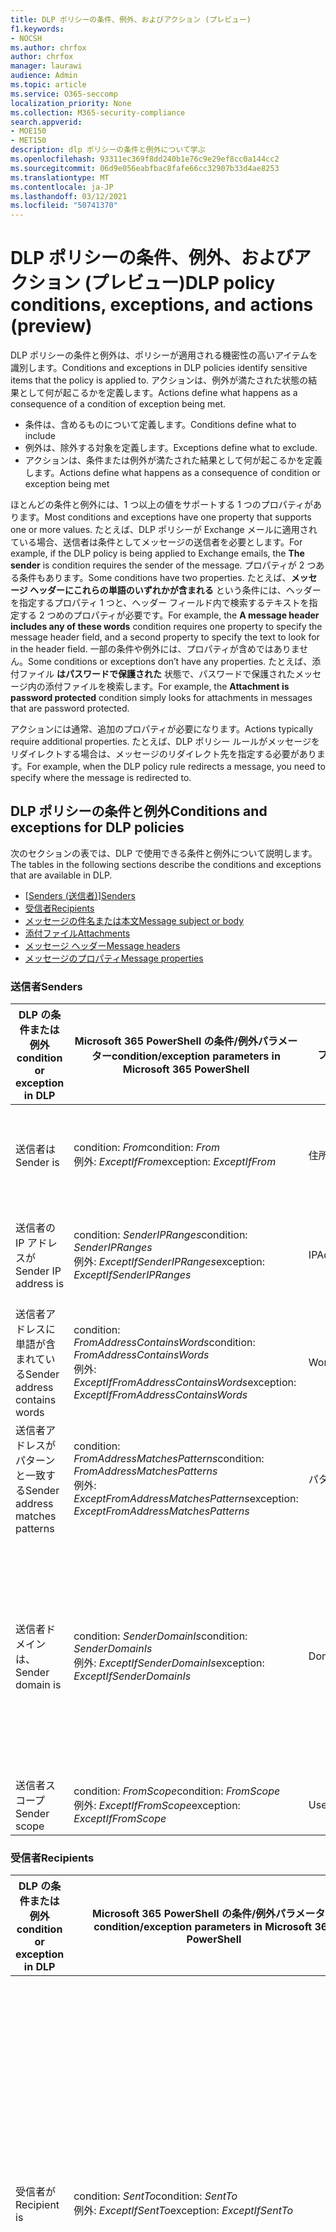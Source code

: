 ```yaml
---
title: DLP ポリシーの条件、例外、およびアクション (プレビュー)
f1.keywords:
- NOCSH
ms.author: chrfox
author: chrfox
manager: laurawi
audience: Admin
ms.topic: article
ms.service: O365-seccomp
localization_priority: None
ms.collection: M365-security-compliance
search.appverid:
- MOE150
- MET150
description: dlp ポリシーの条件と例外について学ぶ
ms.openlocfilehash: 93311ec369f8dd240b1e76c9e29ef8cc0a144cc2
ms.sourcegitcommit: 06d9e056eabfbac8fafe66cc32907b33d4ae8253
ms.translationtype: MT
ms.contentlocale: ja-JP
ms.lasthandoff: 03/12/2021
ms.locfileid: "50741370"
---
```

# <a name="dlp-policy-conditions-exceptions-and-actions-preview"></a><span data-ttu-id="e885a-103">DLP ポリシーの条件、例外、およびアクション (プレビュー)</span><span class="sxs-lookup"><span data-stu-id="e885a-103">DLP policy conditions, exceptions, and actions (preview)</span></span>

<span data-ttu-id="e885a-104">DLP ポリシーの条件と例外は、ポリシーが適用される機密性の高いアイテムを識別します。</span><span class="sxs-lookup"><span data-stu-id="e885a-104">Conditions and exceptions in DLP policies identify sensitive items that the policy is applied to.</span></span> <span data-ttu-id="e885a-105">アクションは、例外が満たされた状態の結果として何が起こるかを定義します。</span><span class="sxs-lookup"><span data-stu-id="e885a-105">Actions define what happens as a consequence of a condition of exception being met.</span></span>

- <span data-ttu-id="e885a-106">条件は、含めるものについて定義します。</span><span class="sxs-lookup"><span data-stu-id="e885a-106">Conditions define what to include</span></span>
- <span data-ttu-id="e885a-107">例外は、除外する対象を定義します。</span><span class="sxs-lookup"><span data-stu-id="e885a-107">Exceptions define what to exclude.</span></span>
- <span data-ttu-id="e885a-108">アクションは、条件または例外が満たされた結果として何が起こるかを定義します。</span><span class="sxs-lookup"><span data-stu-id="e885a-108">Actions define what happens as a consequence of condition or exception being met</span></span>
 
<span data-ttu-id="e885a-109">ほとんどの条件と例外には、1 つ以上の値をサポートする 1 つのプロパティがあります。</span><span class="sxs-lookup"><span data-stu-id="e885a-109">Most conditions and exceptions have one property that supports one or more values.</span></span> <span data-ttu-id="e885a-110">たとえば、DLP ポリシーが Exchange メールに適用されている場合、送信者は条件としてメッセージの送信者を必要とします。</span><span class="sxs-lookup"><span data-stu-id="e885a-110">For example, if the DLP policy is being applied to Exchange emails, the **The sender** is condition requires the sender of the message.</span></span> <span data-ttu-id="e885a-111">プロパティが 2 つある条件もあります。</span><span class="sxs-lookup"><span data-stu-id="e885a-111">Some conditions have two properties.</span></span> <span data-ttu-id="e885a-112">たとえば、**メッセージ ヘッダーにこれらの単語のいずれかが含まれる** という条件には、ヘッダーを指定するプロパティ 1 つと、ヘッダー フィールド内で検索するテキストを指定する 2 つめのプロパティが必要です。</span><span class="sxs-lookup"><span data-stu-id="e885a-112">For example, the **A message header includes any of these words** condition requires one property to specify the message header field, and a second property to specify the text to look for in the header field.</span></span> <span data-ttu-id="e885a-113">一部の条件や例外には、プロパティが含めではありません。</span><span class="sxs-lookup"><span data-stu-id="e885a-113">Some conditions or exceptions don’t have any properties.</span></span> <span data-ttu-id="e885a-114">たとえば、添付ファイル **はパスワードで保護された** 状態で、パスワードで保護されたメッセージ内の添付ファイルを検索します。</span><span class="sxs-lookup"><span data-stu-id="e885a-114">For example, the **Attachment is password protected** condition simply looks for attachments in messages that are password protected.</span></span>

<span data-ttu-id="e885a-115">アクションには通常、追加のプロパティが必要になります。</span><span class="sxs-lookup"><span data-stu-id="e885a-115">Actions typically require additional properties.</span></span> <span data-ttu-id="e885a-116">たとえば、DLP ポリシー ルールがメッセージをリダイレクトする場合は、メッセージのリダイレクト先を指定する必要があります。</span><span class="sxs-lookup"><span data-stu-id="e885a-116">For example, when the DLP policy rule redirects a message, you need to specify where the message is redirected to.</span></span> 
<!-- Some actions have multiple properties that are available or required. For example, when the rule adds a header field to the message header, you need to specify both the name and value of the header. When the rule adds a disclaimer to messages, you need to specify the disclaimer text, but you can also specify where to insert the text, or what to do if the disclaimer can't be added to the message. Typically, you can configure multiple actions in a rule, but some actions are exclusive. For example, one rule can't reject and redirect the same message.-->

## <a name="conditions-and-exceptions-for-dlp-policies"></a><span data-ttu-id="e885a-117">DLP ポリシーの条件と例外</span><span class="sxs-lookup"><span data-stu-id="e885a-117">Conditions and exceptions for DLP policies</span></span>

<span data-ttu-id="e885a-118">次のセクションの表では、DLP で使用できる条件と例外について説明します。</span><span class="sxs-lookup"><span data-stu-id="e885a-118">The tables in the following sections describe the conditions and exceptions that are available in DLP.</span></span>

- <span data-ttu-id="e885a-119">[[Senders (送信者)](#senders)]</span><span class="sxs-lookup"><span data-stu-id="e885a-119">[Senders](#senders)</span></span>
- [<span data-ttu-id="e885a-120">受信者</span><span class="sxs-lookup"><span data-stu-id="e885a-120">Recipients</span></span>](#recipients)
- [<span data-ttu-id="e885a-121">メッセージの件名または本文</span><span class="sxs-lookup"><span data-stu-id="e885a-121">Message subject or body</span></span>](#message-subject-or-body)
- [<span data-ttu-id="e885a-122">添付ファイル</span><span class="sxs-lookup"><span data-stu-id="e885a-122">Attachments</span></span>](#attachments)
- [<span data-ttu-id="e885a-123">メッセージ ヘッダー</span><span class="sxs-lookup"><span data-stu-id="e885a-123">Message headers</span></span>](#message-headers)
- [<span data-ttu-id="e885a-124">メッセージのプロパティ</span><span class="sxs-lookup"><span data-stu-id="e885a-124">Message properties</span></span>](#message-properties)

### <a name="senders"></a><span data-ttu-id="e885a-125">送信者</span><span class="sxs-lookup"><span data-stu-id="e885a-125">Senders</span></span>


|<span data-ttu-id="e885a-126">**DLP の条件または例外**</span><span class="sxs-lookup"><span data-stu-id="e885a-126">**condition or exception in DLP**</span></span>  |<span data-ttu-id="e885a-127">**Microsoft 365 PowerShell の条件/例外パラメーター**</span><span class="sxs-lookup"><span data-stu-id="e885a-127">**condition/exception parameters in Microsoft 365 PowerShell**</span></span> |<span data-ttu-id="e885a-128">**プロパティの種類**</span><span class="sxs-lookup"><span data-stu-id="e885a-128">**property type**</span></span>  |<span data-ttu-id="e885a-129">**説明**</span><span class="sxs-lookup"><span data-stu-id="e885a-129">**description**</span></span>|
|---------|---------|---------|---------|
|<span data-ttu-id="e885a-130">送信者は</span><span class="sxs-lookup"><span data-stu-id="e885a-130">Sender is</span></span> |<span data-ttu-id="e885a-131">condition: *From*</span><span class="sxs-lookup"><span data-stu-id="e885a-131">condition: *From*</span></span> <br/> <span data-ttu-id="e885a-132">例外: *ExceptIfFrom*</span><span class="sxs-lookup"><span data-stu-id="e885a-132">exception: *ExceptIfFrom*</span></span>      |<span data-ttu-id="e885a-133">住所</span><span class="sxs-lookup"><span data-stu-id="e885a-133">Addresses</span></span> |     <span data-ttu-id="e885a-134">指定したメールボックス、メール ユーザー、メール連絡先、または組織内の Microsoft 365 グループによって送信されるメッセージ。</span><span class="sxs-lookup"><span data-stu-id="e885a-134">Messages that are sent by the specified mailboxes, mail users, mail contacts, or Microsoft 365 groups in the organization.</span></span>|
|<span data-ttu-id="e885a-135">送信者の IP アドレスが</span><span class="sxs-lookup"><span data-stu-id="e885a-135">Sender IP address is</span></span>     |<span data-ttu-id="e885a-136">condition: *SenderIPRanges*</span><span class="sxs-lookup"><span data-stu-id="e885a-136">condition: *SenderIPRanges*</span></span><br/> <span data-ttu-id="e885a-137">例外: *ExceptIfSenderIPRanges*</span><span class="sxs-lookup"><span data-stu-id="e885a-137">exception: *ExceptIfSenderIPRanges*</span></span>         |  <span data-ttu-id="e885a-138">IPAddressRanges</span><span class="sxs-lookup"><span data-stu-id="e885a-138">IPAddressRanges</span></span>       | <span data-ttu-id="e885a-139">送信者の IP アドレスが、指定した IP アドレスと一致するか、指定した IP アドレスの範囲内にあるメッセージです。</span><span class="sxs-lookup"><span data-stu-id="e885a-139">Messages where the sender's IP address matches the specified IP address, or falls within the specified IP address range.</span></span>       |
|<span data-ttu-id="e885a-140">送信者アドレスに単語が含まれている</span><span class="sxs-lookup"><span data-stu-id="e885a-140">Sender address contains words</span></span>   | <span data-ttu-id="e885a-141">condition: *FromAddressContainsWords*</span><span class="sxs-lookup"><span data-stu-id="e885a-141">condition: *FromAddressContainsWords*</span></span> <br/> <span data-ttu-id="e885a-142">例外: *ExceptIfFromAddressContainsWords*</span><span class="sxs-lookup"><span data-stu-id="e885a-142">exception: *ExceptIfFromAddressContainsWords*</span></span>        |   <span data-ttu-id="e885a-143">Words</span><span class="sxs-lookup"><span data-stu-id="e885a-143">Words</span></span>      |   <span data-ttu-id="e885a-144">送信者のメール アドレスに指定の単語が含まれているメッセージです。</span><span class="sxs-lookup"><span data-stu-id="e885a-144">Messages that contain the specified words in the sender's email address.</span></span>|
| <span data-ttu-id="e885a-145">送信者アドレスがパターンと一致する</span><span class="sxs-lookup"><span data-stu-id="e885a-145">Sender address matches patterns</span></span>    | <span data-ttu-id="e885a-146">condition: *FromAddressMatchesPatterns*</span><span class="sxs-lookup"><span data-stu-id="e885a-146">condition: *FromAddressMatchesPatterns*</span></span> <br/> <span data-ttu-id="e885a-147">例外: *ExceptFromAddressMatchesPatterns*</span><span class="sxs-lookup"><span data-stu-id="e885a-147">exception: *ExceptFromAddressMatchesPatterns*</span></span>       |      <span data-ttu-id="e885a-148">パターン</span><span class="sxs-lookup"><span data-stu-id="e885a-148">Patterns</span></span>   |  <span data-ttu-id="e885a-149">送信者のメール アドレスに、特定の正規表現と一致するテキスト パターンが含まれているメッセージです。</span><span class="sxs-lookup"><span data-stu-id="e885a-149">Messages where the sender's email address contains text patterns that match the specified regular expressions.</span></span>  |
|<span data-ttu-id="e885a-150">送信者ドメインは、</span><span class="sxs-lookup"><span data-stu-id="e885a-150">Sender domain is</span></span>  |  <span data-ttu-id="e885a-151">condition: *SenderDomainIs*</span><span class="sxs-lookup"><span data-stu-id="e885a-151">condition: *SenderDomainIs*</span></span> <br/> <span data-ttu-id="e885a-152">例外: *ExceptIfSenderDomainIs*</span><span class="sxs-lookup"><span data-stu-id="e885a-152">exception: *ExceptIfSenderDomainIs*</span></span>       |<span data-ttu-id="e885a-153">DomainName</span><span class="sxs-lookup"><span data-stu-id="e885a-153">DomainName</span></span>         |     <span data-ttu-id="e885a-154">送信者のメール アドレスのドメインが指定された値と一致するメッセージです。</span><span class="sxs-lookup"><span data-stu-id="e885a-154">Messages where the domain of the sender's email address matches the specified value.</span></span> <span data-ttu-id="e885a-155">指定したドメイン (ドメインのサブドメインなど) を含む送信者ドメインを検索する必要がある場合は、送信者アドレス一致 \**(\*\*\*FromAddressMatchesPatterns*) 条件を使用し、次の構文を使用してドメインを指定します。 \. \.</span><span class="sxs-lookup"><span data-stu-id="e885a-155">If you need to find sender domains that *contain* the specified domain (for example, any subdomain of a domain), use **The sender address matches**(*FromAddressMatchesPatterns*) condition and specify the domain by using the syntax: '\.domain\.com$'.</span></span>    |
|<span data-ttu-id="e885a-156">送信者スコープ</span><span class="sxs-lookup"><span data-stu-id="e885a-156">Sender scope</span></span>    | <span data-ttu-id="e885a-157">condition: *FromScope*</span><span class="sxs-lookup"><span data-stu-id="e885a-157">condition: *FromScope*</span></span> <br/> <span data-ttu-id="e885a-158">例外: *ExceptIfFromScope*</span><span class="sxs-lookup"><span data-stu-id="e885a-158">exception: *ExceptIfFromScope*</span></span>    | <span data-ttu-id="e885a-159">UserScopeFrom</span><span class="sxs-lookup"><span data-stu-id="e885a-159">UserScopeFrom</span></span>    |    <span data-ttu-id="e885a-160">内部または外部の送信者によって送信されるメッセージ。</span><span class="sxs-lookup"><span data-stu-id="e885a-160">Messages that are sent by either internal or external senders.</span></span>    |

### <a name="recipients"></a><span data-ttu-id="e885a-161">受信者</span><span class="sxs-lookup"><span data-stu-id="e885a-161">Recipients</span></span>

|<span data-ttu-id="e885a-162">**DLP の条件または例外**</span><span class="sxs-lookup"><span data-stu-id="e885a-162">**condition or exception in DLP**</span></span>| <span data-ttu-id="e885a-163">**Microsoft 365 PowerShell の条件/例外パラメーター**</span><span class="sxs-lookup"><span data-stu-id="e885a-163">**condition/exception parameters in Microsoft 365 PowerShell**</span></span> |    <span data-ttu-id="e885a-164">**プロパティの種類**</span><span class="sxs-lookup"><span data-stu-id="e885a-164">**property type**</span></span> | <span data-ttu-id="e885a-165">**説明**</span><span class="sxs-lookup"><span data-stu-id="e885a-165">**description**</span></span>|
|---------|---------|---------|---------|
|<span data-ttu-id="e885a-166">受信者が</span><span class="sxs-lookup"><span data-stu-id="e885a-166">Recipient is</span></span>|  <span data-ttu-id="e885a-167">condition: *SentTo*</span><span class="sxs-lookup"><span data-stu-id="e885a-167">condition: *SentTo*</span></span> <br/> <span data-ttu-id="e885a-168">例外: *ExceptIfSentTo*</span><span class="sxs-lookup"><span data-stu-id="e885a-168">exception: *ExceptIfSentTo*</span></span> | <span data-ttu-id="e885a-169">住所</span><span class="sxs-lookup"><span data-stu-id="e885a-169">Addresses</span></span> | <span data-ttu-id="e885a-170">受信者の 1 人が組織内の指定されたメールボックス、メール ユーザー、メール連絡先であるメッセージです。</span><span class="sxs-lookup"><span data-stu-id="e885a-170">Messages where one of the recipients is the specified mailbox, mail user, or mail contact in the organization.</span></span> <span data-ttu-id="e885a-171">受信者はメッセージの **To**、**Cc**、**Bcc** のフィールドにいることが可能です。</span><span class="sxs-lookup"><span data-stu-id="e885a-171">The recipients can be in the **To**, **Cc**, or **Bcc** fields of the message.</span></span>|
|<span data-ttu-id="e885a-172">受信者ドメインが</span><span class="sxs-lookup"><span data-stu-id="e885a-172">Recipient domain is</span></span>|   <span data-ttu-id="e885a-173">condition: *RecipientDomainIs*</span><span class="sxs-lookup"><span data-stu-id="e885a-173">condition: *RecipientDomainIs*</span></span> <br/> <span data-ttu-id="e885a-174">例外: *ExceptIfRecipientDomainIs*</span><span class="sxs-lookup"><span data-stu-id="e885a-174">exception: *ExceptIfRecipientDomainIs*</span></span> |   <span data-ttu-id="e885a-175">DomainName</span><span class="sxs-lookup"><span data-stu-id="e885a-175">DomainName</span></span> |    <span data-ttu-id="e885a-176">送信者のメール アドレスのドメインが指定された値と一致するメッセージです。</span><span class="sxs-lookup"><span data-stu-id="e885a-176">Messages where the domain of the sender's email address matches the specified value.</span></span>|
|<span data-ttu-id="e885a-177">受信者のアドレスに単語が含まれている</span><span class="sxs-lookup"><span data-stu-id="e885a-177">Recipient address contains words</span></span>|  <span data-ttu-id="e885a-178">condition: *AnyOfRecipientAddressContainsWords*</span><span class="sxs-lookup"><span data-stu-id="e885a-178">condition: *AnyOfRecipientAddressContainsWords*</span></span> <br/> <span data-ttu-id="e885a-179">例外: *ExceptIfAnyOfRecipientAddressContainsWords*</span><span class="sxs-lookup"><span data-stu-id="e885a-179">exception: *ExceptIfAnyOfRecipientAddressContainsWords*</span></span>|  <span data-ttu-id="e885a-180">Words</span><span class="sxs-lookup"><span data-stu-id="e885a-180">Words</span></span>|  <span data-ttu-id="e885a-181">受信者のメール アドレスに指定の単語が含まれているメッセージです。</span><span class="sxs-lookup"><span data-stu-id="e885a-181">Messages that contain the specified words in the recipient's email address.</span></span> <br/><span data-ttu-id="e885a-p106">**注**: この条件が、受信プロキシ アドレスに送信されるメッセージについて考慮していない点に注意してください。受信者のプライマリ メール アドレスに送信されるメッセージのみを照合します。</span><span class="sxs-lookup"><span data-stu-id="e885a-p106">**Note**: This condition doesn't consider messages that are sent to recipient proxy addresses. It only matches messages that are sent to the recipient's primary email address.</span></span>|
|<span data-ttu-id="e885a-184">受信者アドレスがパターンと一致する</span><span class="sxs-lookup"><span data-stu-id="e885a-184">Recipient address matches patterns</span></span>| <span data-ttu-id="e885a-185">condition: *AnyOfRecipientAddressMatchesPatterns*</span><span class="sxs-lookup"><span data-stu-id="e885a-185">condition: *AnyOfRecipientAddressMatchesPatterns*</span></span> <br/> <span data-ttu-id="e885a-186">例外: *ExceptIfAnyOfRecipientAddressMatchesPatterns*</span><span class="sxs-lookup"><span data-stu-id="e885a-186">exception: *ExceptIfAnyOfRecipientAddressMatchesPatterns*</span></span>| <span data-ttu-id="e885a-187">パターン</span><span class="sxs-lookup"><span data-stu-id="e885a-187">Patterns</span></span>    |<span data-ttu-id="e885a-188">受信者のメール アドレスに、特定の正規表現と一致するテキスト パターンが含まれているメッセージです。</span><span class="sxs-lookup"><span data-stu-id="e885a-188">Messages where a recipient's email address contains text patterns that match the specified regular expressions.</span></span> <br/> <span data-ttu-id="e885a-p107">**注**: この条件が、受信プロキシ アドレスに送信されるメッセージについて考慮していない点に注意してください。受信者のプライマリ メール アドレスに送信されるメッセージのみを照合します。</span><span class="sxs-lookup"><span data-stu-id="e885a-p107">**Note**: This condition doesn't consider messages that are sent to recipient proxy addresses. It only matches messages that are sent to the recipient's primary email address.</span></span>|
|<span data-ttu-id="e885a-191">のメンバーに送信されます。</span><span class="sxs-lookup"><span data-stu-id="e885a-191">Sent to member of</span></span>| <span data-ttu-id="e885a-192">condition: *SentToMemberOf*</span><span class="sxs-lookup"><span data-stu-id="e885a-192">condition: *SentToMemberOf*</span></span> <br/> <span data-ttu-id="e885a-193">例外: *ExceptIfSentToMemberOf*</span><span class="sxs-lookup"><span data-stu-id="e885a-193">exception: *ExceptIfSentToMemberOf*</span></span>|  <span data-ttu-id="e885a-194">住所</span><span class="sxs-lookup"><span data-stu-id="e885a-194">Addresses</span></span>|  <span data-ttu-id="e885a-195">指定した配布グループ、メールが有効なセキュリティ グループ、または Microsoft 365 グループのメンバーである受信者を含むメッセージ。</span><span class="sxs-lookup"><span data-stu-id="e885a-195">Messages that contain recipients who are members of the specified distribution group, mail-enabled security group, or Microsoft 365 group.</span></span> <span data-ttu-id="e885a-196">グループはメッセージの **To**、**Cc**、または **Bcc** フィールドにあることが可能です。</span><span class="sxs-lookup"><span data-stu-id="e885a-196">The group can be in the **To**, **Cc**, or **Bcc** fields of the message.</span></span>|

### <a name="message-subject-or-body"></a><span data-ttu-id="e885a-197">メッセージの件名または本文</span><span class="sxs-lookup"><span data-stu-id="e885a-197">Message subject or body</span></span>

|<span data-ttu-id="e885a-198">**DLP の条件または例外**</span><span class="sxs-lookup"><span data-stu-id="e885a-198">**condition or exception in DLP**</span></span> | <span data-ttu-id="e885a-199">**Microsoft 365 PowerShell の条件/例外パラメーター**</span><span class="sxs-lookup"><span data-stu-id="e885a-199">**condition/exception parameters in Microsoft 365 PowerShell**</span></span> |<span data-ttu-id="e885a-200">**プロパティの種類**</span><span class="sxs-lookup"><span data-stu-id="e885a-200">**property type**</span></span>| <span data-ttu-id="e885a-201">**説明**</span><span class="sxs-lookup"><span data-stu-id="e885a-201">**description**</span></span>|
|---------|---------|---------|---------|
|<span data-ttu-id="e885a-202">件名には、単語または語句が含まれている</span><span class="sxs-lookup"><span data-stu-id="e885a-202">Subject contains words or phrases</span></span>| <span data-ttu-id="e885a-203">condition: *SubjectContainsWords*</span><span class="sxs-lookup"><span data-stu-id="e885a-203">condition: *SubjectContainsWords*</span></span> <br/> <span data-ttu-id="e885a-204">例外: *ExceptIf SubjectContainsWords*</span><span class="sxs-lookup"><span data-stu-id="e885a-204">exception: *ExceptIf SubjectContainsWords*</span></span>| <span data-ttu-id="e885a-205">Words</span><span class="sxs-lookup"><span data-stu-id="e885a-205">Words</span></span>   |<span data-ttu-id="e885a-206">Subject フィールドに特定の単語を持つメッセージです。</span><span class="sxs-lookup"><span data-stu-id="e885a-206">Messages that have the specified words in the Subject field.</span></span>|
|<span data-ttu-id="e885a-207">件名がパターンと一致する</span><span class="sxs-lookup"><span data-stu-id="e885a-207">Subject matches patterns</span></span>|<span data-ttu-id="e885a-208">condition: *SubjectMatchesPatterns*</span><span class="sxs-lookup"><span data-stu-id="e885a-208">condition: *SubjectMatchesPatterns*</span></span> <br/> <span data-ttu-id="e885a-209">例外: *ExceptIf SubjectMatchesPatterns*</span><span class="sxs-lookup"><span data-stu-id="e885a-209">exception: *ExceptIf SubjectMatchesPatterns*</span></span>|<span data-ttu-id="e885a-210">パターン</span><span class="sxs-lookup"><span data-stu-id="e885a-210">Patterns</span></span>   |<span data-ttu-id="e885a-211">Subject フィールドに、指定された正規表現に一致するテキスト パターンが含まれるメッセージ。</span><span class="sxs-lookup"><span data-stu-id="e885a-211">Messages where the Subject field contain text patterns that match the specified regular expressions.</span></span>|
|<span data-ttu-id="e885a-212">コンテンツが含まれている</span><span class="sxs-lookup"><span data-stu-id="e885a-212">Content contains</span></span>|  <span data-ttu-id="e885a-213">condition: *ContentContainsSensitiveInformation*</span><span class="sxs-lookup"><span data-stu-id="e885a-213">condition: *ContentContainsSensitiveInformation*</span></span> <br/> <span data-ttu-id="e885a-214">例外 *ExceptIfContentContainsSensitiveInformation*</span><span class="sxs-lookup"><span data-stu-id="e885a-214">exception *ExceptIfContentContainsSensitiveInformation*</span></span>| <span data-ttu-id="e885a-215">SensitiveInformationTypes</span><span class="sxs-lookup"><span data-stu-id="e885a-215">SensitiveInformationTypes</span></span>|  <span data-ttu-id="e885a-216">データ損失防止 (DLP) ポリシーで定義された機密情報を含むメッセージまたはドキュメント。</span><span class="sxs-lookup"><span data-stu-id="e885a-216">Messages or documents that contain sensitive information as defined by data loss prevention (DLP) policies.</span></span>|
| <span data-ttu-id="e885a-217">件名または本文の一致パターン</span><span class="sxs-lookup"><span data-stu-id="e885a-217">Subject or Body matches pattern</span></span>    | <span data-ttu-id="e885a-218">condition: *SubjectOrBodyMatchesPatterns*</span><span class="sxs-lookup"><span data-stu-id="e885a-218">condition: *SubjectOrBodyMatchesPatterns*</span></span> <br/> <span data-ttu-id="e885a-219">例外: *ExceptIfSubjectOrBodyMatchesPatterns*</span><span class="sxs-lookup"><span data-stu-id="e885a-219">exception: *ExceptIfSubjectOrBodyMatchesPatterns*</span></span>    | <span data-ttu-id="e885a-220">パターン</span><span class="sxs-lookup"><span data-stu-id="e885a-220">Patterns</span></span>    | <span data-ttu-id="e885a-221">件名フィールドまたはメッセージ本文に、指定した正規表現に一致するテキスト パターンが含まれるメッセージ。</span><span class="sxs-lookup"><span data-stu-id="e885a-221">Messages where the subject field or message body contains text patterns that match the specified regular expressions.</span></span>    |
| <span data-ttu-id="e885a-222">件名または本文に単語が含まれている</span><span class="sxs-lookup"><span data-stu-id="e885a-222">Subject or Body contains words</span></span>    | <span data-ttu-id="e885a-223">condition: *SubjectOrBodyContainsWords*</span><span class="sxs-lookup"><span data-stu-id="e885a-223">condition: *SubjectOrBodyContainsWords*</span></span> <br/> <span data-ttu-id="e885a-224">例外: *ExceptIfSubjectOrBodyContainsWords*</span><span class="sxs-lookup"><span data-stu-id="e885a-224">exception: *ExceptIfSubjectOrBodyContainsWords*</span></span>    | <span data-ttu-id="e885a-225">Words</span><span class="sxs-lookup"><span data-stu-id="e885a-225">Words</span></span>    | <span data-ttu-id="e885a-226">件名フィールドまたはメッセージ本文に指定された単語があるメッセージ</span><span class="sxs-lookup"><span data-stu-id="e885a-226">Messages that have the specified words in the subject field or message body</span></span>    |


### <a name="attachments"></a><span data-ttu-id="e885a-227">Attachments</span><span class="sxs-lookup"><span data-stu-id="e885a-227">Attachments</span></span>

|<span data-ttu-id="e885a-228">**DLP の条件または例外**</span><span class="sxs-lookup"><span data-stu-id="e885a-228">**condition or exception in DLP**</span></span>| <span data-ttu-id="e885a-229">**Microsoft 365 PowerShell の条件/例外パラメーター**</span><span class="sxs-lookup"><span data-stu-id="e885a-229">**condition/exception parameters in Microsoft 365 PowerShell**</span></span>| <span data-ttu-id="e885a-230">**プロパティの種類**</span><span class="sxs-lookup"><span data-stu-id="e885a-230">**property type**</span></span>   |<span data-ttu-id="e885a-231">**説明**</span><span class="sxs-lookup"><span data-stu-id="e885a-231">**description**</span></span>|
|---------|---------|---------|---------|
|<span data-ttu-id="e885a-232">添付ファイルがパスワードで保護されている</span><span class="sxs-lookup"><span data-stu-id="e885a-232">Attachment is password protected</span></span>|<span data-ttu-id="e885a-233">condition: *DocumentIsPasswordProtected*</span><span class="sxs-lookup"><span data-stu-id="e885a-233">condition: *DocumentIsPasswordProtected*</span></span> <br/> <span data-ttu-id="e885a-234">例外: *ExceptIfDocumentIsPasswordProtected*</span><span class="sxs-lookup"><span data-stu-id="e885a-234">exception: *ExceptIfDocumentIsPasswordProtected*</span></span>|<span data-ttu-id="e885a-235">none</span><span class="sxs-lookup"><span data-stu-id="e885a-235">none</span></span>| <span data-ttu-id="e885a-236">添付ファイルがパスワードで保護された (ゆえにスキャンすることができない) メッセージです。</span><span class="sxs-lookup"><span data-stu-id="e885a-236">Messages where an attachment is password protected (and therefore can't be scanned).</span></span> <span data-ttu-id="e885a-237">パスワードの検出は、Office.zip ファイル、および .7z ファイルでのみ機能します。</span><span class="sxs-lookup"><span data-stu-id="e885a-237">Password detection only works for Office documents, .zip files, and .7z files.</span></span>|
|<span data-ttu-id="e885a-238">添付ファイルのファイル拡張子は、</span><span class="sxs-lookup"><span data-stu-id="e885a-238">Attachment’s file extension is</span></span>|<span data-ttu-id="e885a-239">condition: *ContentExtensionMatchesWords*</span><span class="sxs-lookup"><span data-stu-id="e885a-239">condition: *ContentExtensionMatchesWords*</span></span> <br/> <span data-ttu-id="e885a-240">例外: *ExceptIfContentExtensionMatchesWords*</span><span class="sxs-lookup"><span data-stu-id="e885a-240">exception: *ExceptIfContentExtensionMatchesWords*</span></span>|  <span data-ttu-id="e885a-241">Words</span><span class="sxs-lookup"><span data-stu-id="e885a-241">Words</span></span>   |<span data-ttu-id="e885a-242">添付ファイルの拡張子が、以下の指定の単語と一致するメッセージです。</span><span class="sxs-lookup"><span data-stu-id="e885a-242">Messages where an attachment's file extension matches any of the specified words.</span></span>|
|<span data-ttu-id="e885a-243">メール添付ファイルのコンテンツをスキャンできない</span><span class="sxs-lookup"><span data-stu-id="e885a-243">Any email attachment’s content could not be scanned</span></span>|<span data-ttu-id="e885a-244">condition: *DocumentIsUnsupported*</span><span class="sxs-lookup"><span data-stu-id="e885a-244">condition: *DocumentIsUnsupported*</span></span> <br/><span data-ttu-id="e885a-245">例外: *ExceptIf DocumentIsUnsupported*</span><span class="sxs-lookup"><span data-stu-id="e885a-245">exception: *ExceptIf DocumentIsUnsupported*</span></span>|   <span data-ttu-id="e885a-246">該当なし</span><span class="sxs-lookup"><span data-stu-id="e885a-246">n/a</span></span>|    <span data-ttu-id="e885a-247">Exchange Online で添付ファイルがネイティブに認識されないメッセージ。</span><span class="sxs-lookup"><span data-stu-id="e885a-247">Messages where an attachment isn't natively recognized by Exchange Online.</span></span>|
|<span data-ttu-id="e885a-248">メール添付ファイルのコンテンツがスキャンを完了しなかった</span><span class="sxs-lookup"><span data-stu-id="e885a-248">Any email attachment’s content didn’t complete scanning</span></span>|   <span data-ttu-id="e885a-249">condition: *ProcessingLimitExceeded*</span><span class="sxs-lookup"><span data-stu-id="e885a-249">condition: *ProcessingLimitExceeded*</span></span> <br/> <span data-ttu-id="e885a-250">例外: *ExceptIfProcessingLimitExceeded*</span><span class="sxs-lookup"><span data-stu-id="e885a-250">exception: *ExceptIfProcessingLimitExceeded*</span></span>|    <span data-ttu-id="e885a-251">該当なし</span><span class="sxs-lookup"><span data-stu-id="e885a-251">n/a</span></span> |<span data-ttu-id="e885a-p110">ルール エンジンが添付ファイルのスキャンを完了できなかったメッセージです。内容が完全にスキャンできなかったメッセージを認識し、処理するために協力して作用するルールを作成するために、この条件を使用できます。</span><span class="sxs-lookup"><span data-stu-id="e885a-p110">Messages where the rules engine couldn't complete the scanning of the attachments. You can use this condition to create rules that work together to identify and process messages where the content couldn't be fully scanned.</span></span>|
|<span data-ttu-id="e885a-254">ドキュメント名に単語が含まれている</span><span class="sxs-lookup"><span data-stu-id="e885a-254">Document name contains words</span></span>|<span data-ttu-id="e885a-255">condition: *DocumentNameMatchesWords*</span><span class="sxs-lookup"><span data-stu-id="e885a-255">condition: *DocumentNameMatchesWords*</span></span> <br/> <span data-ttu-id="e885a-256">例外: *ExceptIfDocumentNameMatchesWords*</span><span class="sxs-lookup"><span data-stu-id="e885a-256">exception: *ExceptIfDocumentNameMatchesWords*</span></span> |<span data-ttu-id="e885a-257">Words</span><span class="sxs-lookup"><span data-stu-id="e885a-257">Words</span></span>  |<span data-ttu-id="e885a-258">添付ファイルのファイル名が指定した単語と一致するメッセージ。</span><span class="sxs-lookup"><span data-stu-id="e885a-258">Messages where an attachment's file name matches any of the specified words.</span></span>|
|<span data-ttu-id="e885a-259">ドキュメント名がパターンと一致する</span><span class="sxs-lookup"><span data-stu-id="e885a-259">Document name matches patterns</span></span>|<span data-ttu-id="e885a-260">condition: *DocumentNameMatchesPatterns*</span><span class="sxs-lookup"><span data-stu-id="e885a-260">condition: *DocumentNameMatchesPatterns*</span></span> <br/> <span data-ttu-id="e885a-261">例外: *ExceptIfDocumentNameMatchesPatterns*</span><span class="sxs-lookup"><span data-stu-id="e885a-261">exception: *ExceptIfDocumentNameMatchesPatterns*</span></span>|    <span data-ttu-id="e885a-262">パターン</span><span class="sxs-lookup"><span data-stu-id="e885a-262">Patterns</span></span>    |<span data-ttu-id="e885a-263">添付ファイル名に特定の正規表現と一致するテキスト パターンが含まれているメッセージです。</span><span class="sxs-lookup"><span data-stu-id="e885a-263">Messages where an attachment's file name contains text patterns that match the specified regular expressions.</span></span>|
|<span data-ttu-id="e885a-264">文書のプロパティが</span><span class="sxs-lookup"><span data-stu-id="e885a-264">Document property is</span></span>|<span data-ttu-id="e885a-265">condition: *ContentPropertyContainsWords*</span><span class="sxs-lookup"><span data-stu-id="e885a-265">condition: *ContentPropertyContainsWords*</span></span> <br/> <span data-ttu-id="e885a-266">例外: *ExceptIfContentPropertyContainsWords*</span><span class="sxs-lookup"><span data-stu-id="e885a-266">exception: *ExceptIfContentPropertyContainsWords*</span></span> |<span data-ttu-id="e885a-267">Words</span><span class="sxs-lookup"><span data-stu-id="e885a-267">Words</span></span>| <span data-ttu-id="e885a-268">添付ファイルのファイル拡張子が指定された単語と一致するメッセージまたはドキュメント。</span><span class="sxs-lookup"><span data-stu-id="e885a-268">Messages or documents where an attachment's file extension matches any of the specified words.</span></span>|
|<span data-ttu-id="e885a-269">ドキュメント のサイズが等しいか、またはより大きい</span><span class="sxs-lookup"><span data-stu-id="e885a-269">Document size equals or is greater than</span></span>| <span data-ttu-id="e885a-270">condition: *DocumentSizeOver*</span><span class="sxs-lookup"><span data-stu-id="e885a-270">condition: *DocumentSizeOver*</span></span> <br/> <span data-ttu-id="e885a-271">例外: *ExceptIfDocumentSizeOver*</span><span class="sxs-lookup"><span data-stu-id="e885a-271">exception: *ExceptIfDocumentSizeOver*</span></span>|    <span data-ttu-id="e885a-272">Size</span><span class="sxs-lookup"><span data-stu-id="e885a-272">Size</span></span>    |<span data-ttu-id="e885a-273">任意の添付ファイルが指定値以上のメッセージです。</span><span class="sxs-lookup"><span data-stu-id="e885a-273">Messages where any attachment is greater than or equal to the specified value.</span></span>|

### <a name="message-headers"></a><span data-ttu-id="e885a-274">メッセージ  ヘッダー</span><span class="sxs-lookup"><span data-stu-id="e885a-274">Message Headers</span></span>

|<span data-ttu-id="e885a-275">**DLP の条件または例外**</span><span class="sxs-lookup"><span data-stu-id="e885a-275">**condition or exception in DLP**</span></span>| <span data-ttu-id="e885a-276">**Microsoft 365 PowerShell の条件/例外パラメーター**</span><span class="sxs-lookup"><span data-stu-id="e885a-276">**condition/exception parameters in Microsoft 365 PowerShell**</span></span>| <span data-ttu-id="e885a-277">**プロパティの種類**</span><span class="sxs-lookup"><span data-stu-id="e885a-277">**property type**</span></span>|  <span data-ttu-id="e885a-278">**説明**</span><span class="sxs-lookup"><span data-stu-id="e885a-278">**description**</span></span>|
|---------|---------|---------|---------|
|<span data-ttu-id="e885a-279">ヘッダーには、単語または語句が含まれています</span><span class="sxs-lookup"><span data-stu-id="e885a-279">Header contains words or phrases</span></span>|<span data-ttu-id="e885a-280">condition: *HeaderContainsWords*</span><span class="sxs-lookup"><span data-stu-id="e885a-280">condition: *HeaderContainsWords*</span></span> <br/> <span data-ttu-id="e885a-281">例外: *ExceptIfHeaderContainsWords*</span><span class="sxs-lookup"><span data-stu-id="e885a-281">exception: *ExceptIfHeaderContainsWords*</span></span>|  <span data-ttu-id="e885a-282">ハッシュ テーブル</span><span class="sxs-lookup"><span data-stu-id="e885a-282">Hash Table</span></span>  |<span data-ttu-id="e885a-283">指定したヘッダー フィールドを含むメッセージであり、そのヘッダー フィールドの値には指定した単語が含まれています。</span><span class="sxs-lookup"><span data-stu-id="e885a-283">Messages that contain the specified header field, and the value of that header field contains the specified words.</span></span>|
|<span data-ttu-id="e885a-284">ヘッダーがパターンと一致する</span><span class="sxs-lookup"><span data-stu-id="e885a-284">Header matches patterns</span></span>|   <span data-ttu-id="e885a-285">condition: *HeaderMatchesPatterns*</span><span class="sxs-lookup"><span data-stu-id="e885a-285">condition: *HeaderMatchesPatterns*</span></span> <br/> <span data-ttu-id="e885a-286">例外: *ExceptIfHeaderMatchesPatterns*</span><span class="sxs-lookup"><span data-stu-id="e885a-286">exception: *ExceptIfHeaderMatchesPatterns*</span></span>|    <span data-ttu-id="e885a-287">ハッシュ テーブル</span><span class="sxs-lookup"><span data-stu-id="e885a-287">Hash Table</span></span>  |<span data-ttu-id="e885a-288">指定したヘッダー フィールドを含むメッセージであり、そのヘッダー フィールドの値には指定した正規表現が含まれています。</span><span class="sxs-lookup"><span data-stu-id="e885a-288">Messages that contain the specified header field, and the value of that header field contains the specified regular expressions.</span></span>|

### <a name="message-properties"></a><span data-ttu-id="e885a-289">メッセージのプロパティ</span><span class="sxs-lookup"><span data-stu-id="e885a-289">Message properties</span></span>

|<span data-ttu-id="e885a-290">**DLP の条件または例外**</span><span class="sxs-lookup"><span data-stu-id="e885a-290">**condition or exception in DLP**</span></span>| <span data-ttu-id="e885a-291">**Microsoft 365 PowerShell の条件/例外パラメーター**</span><span class="sxs-lookup"><span data-stu-id="e885a-291">**condition/exception parameters in Microsoft 365 PowerShell**</span></span>| <span data-ttu-id="e885a-292">**プロパティの種類**</span><span class="sxs-lookup"><span data-stu-id="e885a-292">**property type**</span></span>   |<span data-ttu-id="e885a-293">**説明**</span><span class="sxs-lookup"><span data-stu-id="e885a-293">**description**</span></span>|
|---------|---------|---------|---------|
|<span data-ttu-id="e885a-294">メッセージサイズオーバー</span><span class="sxs-lookup"><span data-stu-id="e885a-294">Message size over</span></span>|<span data-ttu-id="e885a-295">condition: *MessageSizeOver*</span><span class="sxs-lookup"><span data-stu-id="e885a-295">condition: *MessageSizeOver*</span></span> <br/> <span data-ttu-id="e885a-296">例外: *ExceptIfMessageSizeOver*</span><span class="sxs-lookup"><span data-stu-id="e885a-296">exception: *ExceptIfMessageSizeOver*</span></span>| <span data-ttu-id="e885a-297">Size</span><span class="sxs-lookup"><span data-stu-id="e885a-297">Size</span></span>    |<span data-ttu-id="e885a-298">合計サイズ (メッセージ プラス添付ファイル) が指定値以上のメッセージです。</span><span class="sxs-lookup"><span data-stu-id="e885a-298">Messages where the total size (message plus attachments) is greater than or equal to the specified value.</span></span> <br/><span data-ttu-id="e885a-p111">**注**:メールボックスのメッセージ サイズの制限は、メール フロー ルールの前に評価されます。この条件を含むルールがメッセージを処理する前に、メールボックスに対して大きすぎるメッセージが拒否されます。</span><span class="sxs-lookup"><span data-stu-id="e885a-p111">**Note**: Message size limits on mailboxes are evaluated before mail flow rules. A message that's too large for a mailbox will be rejected before a rule with this condition is able to act on the message.</span></span>|
| <span data-ttu-id="e885a-301">重要度の高い</span><span class="sxs-lookup"><span data-stu-id="e885a-301">With importance</span></span>    | <span data-ttu-id="e885a-302">condition: *WithImportance*</span><span class="sxs-lookup"><span data-stu-id="e885a-302">condition: *WithImportance*</span></span> <br/> <span data-ttu-id="e885a-303">例外: *ExceptIfWithImportance*</span><span class="sxs-lookup"><span data-stu-id="e885a-303">exception: *ExceptIfWithImportance*</span></span>    | <span data-ttu-id="e885a-304">Importance</span><span class="sxs-lookup"><span data-stu-id="e885a-304">Importance</span></span>    | <span data-ttu-id="e885a-305">指定された重要度レベルでマークされたメッセージ。</span><span class="sxs-lookup"><span data-stu-id="e885a-305">Messages that are marked with the specified importance level.</span></span>    |
| <span data-ttu-id="e885a-306">コンテンツ文字セットに単語が含まれている</span><span class="sxs-lookup"><span data-stu-id="e885a-306">Content character set contains words</span></span>    | <span data-ttu-id="e885a-307">condition: *ContentCharacterSetContainsWords*</span><span class="sxs-lookup"><span data-stu-id="e885a-307">condition: *ContentCharacterSetContainsWords*</span></span> <br/> <span data-ttu-id="e885a-308">*ExceptIfContentCharacterSetContainsWords*</span><span class="sxs-lookup"><span data-stu-id="e885a-308">*ExceptIfContentCharacterSetContainsWords*</span></span>    | <span data-ttu-id="e885a-309">CharacterSets</span><span class="sxs-lookup"><span data-stu-id="e885a-309">CharacterSets</span></span>    | <span data-ttu-id="e885a-310">指定した文字セット名のいずれかを含むメッセージです。</span><span class="sxs-lookup"><span data-stu-id="e885a-310">Messages that have any of the specified character set names.</span></span>    |
| <span data-ttu-id="e885a-311">送信者の上書きを持つ</span><span class="sxs-lookup"><span data-stu-id="e885a-311">Has sender override</span></span>    | <span data-ttu-id="e885a-312">condition: *HasSenderOverride*</span><span class="sxs-lookup"><span data-stu-id="e885a-312">condition: *HasSenderOverride*</span></span> <br/> <span data-ttu-id="e885a-313">例外: *ExceptIfHasSenderOverride*</span><span class="sxs-lookup"><span data-stu-id="e885a-313">exception: *ExceptIfHasSenderOverride*</span></span>    | <span data-ttu-id="e885a-314">該当なし</span><span class="sxs-lookup"><span data-stu-id="e885a-314">n/a</span></span>    | <span data-ttu-id="e885a-315">送信者がデータ損失防止 (DLP) ポリシーを上書きすることを選択したメッセージです。</span><span class="sxs-lookup"><span data-stu-id="e885a-315">Messages where the sender has chosen to override a data loss prevention (DLP) policy.</span></span> <span data-ttu-id="e885a-316">DLP ポリシーの詳細については、「データ損失防止 [」を参照してください](https://docs.microsoft.com/microsoft-365/compliance/data-loss-prevention-policies)。</span><span class="sxs-lookup"><span data-stu-id="e885a-316">For more information about DLP policies see [Data loss prevention](https://docs.microsoft.com/microsoft-365/compliance/data-loss-prevention-policies).</span></span>   |
| <span data-ttu-id="e885a-317">メッセージの種類が一致する</span><span class="sxs-lookup"><span data-stu-id="e885a-317">Message type matches</span></span>    | <span data-ttu-id="e885a-318">condition: *MessageTypeMatches*</span><span class="sxs-lookup"><span data-stu-id="e885a-318">condition: *MessageTypeMatches*</span></span> <br/> <span data-ttu-id="e885a-319">例外: *ExceptIfMessageTypeMatches*</span><span class="sxs-lookup"><span data-stu-id="e885a-319">exception: *ExceptIfMessageTypeMatches*</span></span>    | <span data-ttu-id="e885a-320">MessageType</span><span class="sxs-lookup"><span data-stu-id="e885a-320">MessageType</span></span>    | <span data-ttu-id="e885a-321">指定の種類のメッセージです。</span><span class="sxs-lookup"><span data-stu-id="e885a-321">Messages of the specified type.</span></span>    |

## <a name="actions-for-dlp-policies"></a><span data-ttu-id="e885a-322">DLP ポリシーのアクション</span><span class="sxs-lookup"><span data-stu-id="e885a-322">Actions for DLP policies</span></span>

<span data-ttu-id="e885a-323">次の表に、DLP で使用できるアクションについて説明します。</span><span class="sxs-lookup"><span data-stu-id="e885a-323">This table describes the actions that are available in DLP.</span></span>


|<span data-ttu-id="e885a-324">**DLP のアクション**</span><span class="sxs-lookup"><span data-stu-id="e885a-324">**action in DLP**</span></span>|<span data-ttu-id="e885a-325">**Microsoft 365 PowerShell のアクション パラメーター**</span><span class="sxs-lookup"><span data-stu-id="e885a-325">**action parameters in Microsoft 365 PowerShell**</span></span>|<span data-ttu-id="e885a-326">**プロパティの種類**</span><span class="sxs-lookup"><span data-stu-id="e885a-326">**property type**</span></span>|<span data-ttu-id="e885a-327">**説明**</span><span class="sxs-lookup"><span data-stu-id="e885a-327">**description**</span></span>|
|---------|---------|---------|---------|
|<span data-ttu-id="e885a-328">ヘッダーの設定</span><span class="sxs-lookup"><span data-stu-id="e885a-328">Set header</span></span>|<span data-ttu-id="e885a-329">SetHeader</span><span class="sxs-lookup"><span data-stu-id="e885a-329">SetHeader</span></span>|<span data-ttu-id="e885a-330">First プロパティ: *ヘッダー名*</span><span class="sxs-lookup"><span data-stu-id="e885a-330">First property: *Header Name*</span></span> </br> <span data-ttu-id="e885a-331">2 番目のプロパティ: *ヘッダー値*</span><span class="sxs-lookup"><span data-stu-id="e885a-331">Second property: *Header Value*</span></span>|<span data-ttu-id="e885a-332">SetHeader パラメーターは、メッセージ ヘッダーのヘッダー フィールドと値を追加または変更する DLP ルールのアクションを指定します。</span><span class="sxs-lookup"><span data-stu-id="e885a-332">The SetHeader parameter specifies an action for the DLP rule that adds or modifies a header field and value in the message header.</span></span> <span data-ttu-id="e885a-333">このパラメーターは、構文 "HeaderName:HeaderValue" を使用します。</span><span class="sxs-lookup"><span data-stu-id="e885a-333">This parameter uses the syntax "HeaderName:HeaderValue".</span></span> <span data-ttu-id="e885a-334">複数のヘッダー名と値のペアをコンマで区切って指定できます</span><span class="sxs-lookup"><span data-stu-id="e885a-334">You can specify multiple header name and value pairs separated by commas</span></span>|
|<span data-ttu-id="e885a-335">ヘッダーの削除</span><span class="sxs-lookup"><span data-stu-id="e885a-335">Remove header</span></span>| <span data-ttu-id="e885a-336">RemoveHeader</span><span class="sxs-lookup"><span data-stu-id="e885a-336">RemoveHeader</span></span>| <span data-ttu-id="e885a-337">最初のプロパティ: *MessageHeaderField*</span><span class="sxs-lookup"><span data-stu-id="e885a-337">First property: *MessageHeaderField*</span></span></br> <span data-ttu-id="e885a-338">2 番目のプロパティ: *String*</span><span class="sxs-lookup"><span data-stu-id="e885a-338">Second property: *String*</span></span>|  <span data-ttu-id="e885a-339">RemoveHeader パラメーターは、メッセージ ヘッダーからヘッダー フィールドを削除する DLP ルールのアクションを指定します。</span><span class="sxs-lookup"><span data-stu-id="e885a-339">The RemoveHeader parameter specifies an action for the DLP rule that removes a header field from the message header.</span></span> <span data-ttu-id="e885a-340">このパラメーターは、構文 "HeaderName" または "HeaderName:HeaderValue" を使用します。複数のヘッダー名またはヘッダー名と値のペアをコンマで区切って指定できます。</span><span class="sxs-lookup"><span data-stu-id="e885a-340">This parameter uses the syntax “HeaderName” or "HeaderName:HeaderValue".You can specify multiple header names or header name and value pairs separated by commas</span></span>|
|<span data-ttu-id="e885a-341">メッセージを特定のユーザーにリダイレクトする</span><span class="sxs-lookup"><span data-stu-id="e885a-341">Redirect the message to specific users</span></span>|<span data-ttu-id="e885a-342">*RedirectMessageTo*</span><span class="sxs-lookup"><span data-stu-id="e885a-342">*RedirectMessageTo*</span></span>|<span data-ttu-id="e885a-343">住所</span><span class="sxs-lookup"><span data-stu-id="e885a-343">Addresses</span></span>| <span data-ttu-id="e885a-p115">特定の受信者にメッセージをリダイレクトします。元の受信者にメッセージを配信せず、送信者や元の受信者に通知を送信しません。</span><span class="sxs-lookup"><span data-stu-id="e885a-p115">Redirects the message to the specified recipients. The message isn't delivered to the original recipients, and no notification is sent to the sender or the original recipients.</span></span>|
|<span data-ttu-id="e885a-346">承認のためにメッセージを送信者のマネージャーに転送する</span><span class="sxs-lookup"><span data-stu-id="e885a-346">Forward the message for approval to sender’s manager</span></span>| <span data-ttu-id="e885a-347">中</span><span class="sxs-lookup"><span data-stu-id="e885a-347">Moderate</span></span>|<span data-ttu-id="e885a-348">First プロパティ: *ModerateMessageByManager*</span><span class="sxs-lookup"><span data-stu-id="e885a-348">First property: *ModerateMessageByManager*</span></span></br> <span data-ttu-id="e885a-349">2 番目のプロパティ: *ブール型 (Boolean)*</span><span class="sxs-lookup"><span data-stu-id="e885a-349">Second property: *Boolean*</span></span>|<span data-ttu-id="e885a-350">Moderate パラメーターは、電子メール メッセージをモデレーターに送信する DLP ルールのアクションを指定します。</span><span class="sxs-lookup"><span data-stu-id="e885a-350">The Moderate parameter specifies an action for the DLP rule that sends the email message to a moderator.</span></span> <span data-ttu-id="e885a-351">このパラメーターでは、@{ModerateMessageByManager = \| <$true$false>。</span><span class="sxs-lookup"><span data-stu-id="e885a-351">This parameter uses the syntax: @{ModerateMessageByManager = <$true \| $false>;</span></span>|
|<span data-ttu-id="e885a-352">承認のメッセージを特定の承認者に転送する</span><span class="sxs-lookup"><span data-stu-id="e885a-352">Forward the message for approval to specific approvers</span></span>| <span data-ttu-id="e885a-353">中</span><span class="sxs-lookup"><span data-stu-id="e885a-353">Moderate</span></span>|<span data-ttu-id="e885a-354">First プロパティ: *ModerateMessageByUser*</span><span class="sxs-lookup"><span data-stu-id="e885a-354">First property: *ModerateMessageByUser*</span></span></br><span data-ttu-id="e885a-355">2 番目のプロパティ: *Addresses*</span><span class="sxs-lookup"><span data-stu-id="e885a-355">Second property: *Addresses*</span></span>|<span data-ttu-id="e885a-356">Moderate パラメーターは、電子メール メッセージをモデレーターに送信する DLP ルールのアクションを指定します。</span><span class="sxs-lookup"><span data-stu-id="e885a-356">The Moderate parameter specifies an action for the DLP rule that sends the email message to a moderator.</span></span> <span data-ttu-id="e885a-357">このパラメーターでは、@{ ModerateMessageByUser = @("emailaddress1","emailaddress2",..."emailaddressN")} という構文を使用します。</span><span class="sxs-lookup"><span data-stu-id="e885a-357">This parameter uses the syntax: @{ ModerateMessageByUser = @("emailaddress1","emailaddress2",..."emailaddressN")}</span></span>|
|<span data-ttu-id="e885a-358">受信者の追加</span><span class="sxs-lookup"><span data-stu-id="e885a-358">Add recipient</span></span>|<span data-ttu-id="e885a-359">AddRecipients</span><span class="sxs-lookup"><span data-stu-id="e885a-359">AddRecipients</span></span>|<span data-ttu-id="e885a-360">First プロパティ: *Field*</span><span class="sxs-lookup"><span data-stu-id="e885a-360">First property: *Field*</span></span></br><span data-ttu-id="e885a-361">2 番目のプロパティ: *Addresses*</span><span class="sxs-lookup"><span data-stu-id="e885a-361">Second property: *Addresses*</span></span>| <span data-ttu-id="e885a-362">メッセージの [宛先/Cc/Bcc] フィールドに 1 つ以上の受信者を追加します。</span><span class="sxs-lookup"><span data-stu-id="e885a-362">Adds one or more recipients to the To/Cc/Bcc field of the message.</span></span> <span data-ttu-id="e885a-363">このパラメーターでは、@{<AddToRecipients \| CopyTo \| BlindCopy> To = "emailaddress"} という構文を使用します。</span><span class="sxs-lookup"><span data-stu-id="e885a-363">This parameter uses the syntax: @{<AddToRecipients \| CopyTo \| BlindCopyTo> = "emailaddress"}</span></span>|
|<span data-ttu-id="e885a-364">送信者のマネージャーを受信者として追加する</span><span class="sxs-lookup"><span data-stu-id="e885a-364">Add the sender’s manager as recipient</span></span>|<span data-ttu-id="e885a-365">AddRecipients</span><span class="sxs-lookup"><span data-stu-id="e885a-365">AddRecipients</span></span> | <span data-ttu-id="e885a-366">First プロパティ: *AddedManagerAction*</span><span class="sxs-lookup"><span data-stu-id="e885a-366">First property: *AddedManagerAction*</span></span></br><span data-ttu-id="e885a-367">2 番目のプロパティ: *Field*</span><span class="sxs-lookup"><span data-stu-id="e885a-367">Second property: *Field*</span></span> | <span data-ttu-id="e885a-368">送信者の上司を指定の受信者タイプ ( To 、 Cc 、 Bcc ) としてメッセージに追加したり、送信者や受信者に通知することなくメッセージを送信者の上司にリダイレクトします。</span><span class="sxs-lookup"><span data-stu-id="e885a-368">Adds the sender's manager to the message as the specified recipient type ( To, Cc, Bcc ), or redirects the message to the sender's manager without notifying the sender or the recipient.</span></span> <span data-ttu-id="e885a-369">このアクションは、送信者の Manager 属性が Active Directory で定義されている場合のみ有効です。</span><span class="sxs-lookup"><span data-stu-id="e885a-369">This action only works if the sender's Manager attribute is defined in Active Directory.</span></span> <span data-ttu-id="e885a-370">このパラメーターは、@{AddManagerAsRecipientType = "<\| Cc \| Bcc>"} という構文を使用します。</span><span class="sxs-lookup"><span data-stu-id="e885a-370">This parameter uses the syntax: @{AddManagerAsRecipientType = "<To \| Cc \| Bcc>"}</span></span>|    
<span data-ttu-id="e885a-371">件名の先頭に付く</span><span class="sxs-lookup"><span data-stu-id="e885a-371">Prepend subject</span></span>    |<span data-ttu-id="e885a-372">PrependSubject</span><span class="sxs-lookup"><span data-stu-id="e885a-372">PrependSubject</span></span>    |<span data-ttu-id="e885a-373">String</span><span class="sxs-lookup"><span data-stu-id="e885a-373">String</span></span>    |<span data-ttu-id="e885a-374">メッセージの Subject フィールドの冒頭に指定のテキストを追加します。</span><span class="sxs-lookup"><span data-stu-id="e885a-374">Adds the specified text to the beginning of the Subject field of the message.</span></span> <span data-ttu-id="e885a-375">元の件名のテキストを区別するために、指定されたテキストの最後の文字としてスペースまたはコロン (:) を使用してください。</span><span class="sxs-lookup"><span data-stu-id="e885a-375">Consider using a space or a colon (:) as the last character of the specified text to differentiate it from the original subject text.</span></span></br><span data-ttu-id="e885a-376">件名に既にテキストが含まれているメッセージ (返信など) に同じ文字列が追加されるのを防ぐには、"件名に単語が含まれている" (ExceptIfSubjectContainsWords) 例外をルールに追加します。</span><span class="sxs-lookup"><span data-stu-id="e885a-376">To prevent the same string from being added to messages that already contain the text in the subject (for example, replies), add the "The subject contains words" (ExceptIfSubjectContainsWords) exception to the rule.</span></span>    |
<span data-ttu-id="e885a-377">HTML 免責事項の適用</span><span class="sxs-lookup"><span data-stu-id="e885a-377">Apply HTML disclaimer</span></span>    |<span data-ttu-id="e885a-378">ApplyHtmlDisclaimer</span><span class="sxs-lookup"><span data-stu-id="e885a-378">ApplyHtmlDisclaimer</span></span>    |<span data-ttu-id="e885a-379">First プロパティ: *Text*</span><span class="sxs-lookup"><span data-stu-id="e885a-379">First property: *Text*</span></span></br><span data-ttu-id="e885a-380">2 番目のプロパティ: *場所*</span><span class="sxs-lookup"><span data-stu-id="e885a-380">Second property: *Location*</span></span></br><span data-ttu-id="e885a-381">3 番目のプロパティ: *フォールバック アクション*</span><span class="sxs-lookup"><span data-stu-id="e885a-381">Third property: *Fallback action*</span></span>    |<span data-ttu-id="e885a-382">指定した HTML 免責事項をメッセージの必要な場所に適用します。</span><span class="sxs-lookup"><span data-stu-id="e885a-382">Applies the specified HTML disclaimer to the required location of the message.</span></span></br><span data-ttu-id="e885a-383">このパラメーターでは、@{ Text = " という構文を使用します。Location = <Append \| Prepend>。FallbackAction = <Wrap \| Ignore \| Reject> }</span><span class="sxs-lookup"><span data-stu-id="e885a-383">This parameter uses the syntax: @{ Text = “ ” ; Location = <Append \| Prepend>; FallbackAction = <Wrap \| Ignore \| Reject> }</span></span>




